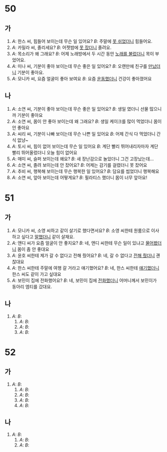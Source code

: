 # 50
## 가
1. *A*: 한스 씨, 힘들어 보이는데 무슨 일 있어요?
   *B*: 주말에 <u>못 쉬었더니</u> 힘들어요.
2. *A*: 카밀라 씨, 졸리세요?
   *B*: 어젯밤에 <u>못 잤더니</u> 졸려요.
3. *A*: 목소리가 왜 그래요?
   *B*: 어제 노래방에서 두 시간 동안 <u>노래를 불렀더니</u> 목이 부었어요.
4. *A*: 미나 씨, 기분이 좋아 보이는데 무슨 좋은 일 있어요?
   *B*: 오랜만에 친구를 <u>만났더니</u> 기분이 좋아요.
5. *A*: 모니카 씨, 요즘 얼굴이 좋아 보여요
   *B*: 요즘 <u>운동했더니</u> 건강이 좋아졌어요
## 나
1. *A*: 소연 씨, 기분이 좋아 보이는데 무슨 좋은 일 있어요?
   *B*: 생일 였더니 선물 많으니까 기분이 좋아요
2. *A*: 소연 씨, 몸이 안 좋아 보이는데 왜 그래요?
   *B*: 생일 케이크를 많이 먹었더니 몸이 안 좋아요
3. *A*: 씨리 씨, 기분이  나빠 보이는데 무슨 나쁜 일 있어요
   *B*: 어제 간식 다 먹었더니 간식 없냥~
4. *A*: 토시 씨, 힘이 없어 보이는데 무슨 일 있어요
   *B*: 계단 빨리 뛰어내리자마자 계단 빨리 뛰어올렀더니 오늘 힘이 없어요
5. *A*: 매미 씨, 슬퍼 보이는데 왜요?
   *B*: 새 장난감으로 놀았더니 그건 고장났는데...
6. *A*: 소연 씨, 졸려 보이는데 안 잤어요?
   *B*: 어제는 감기를 걸렸더니 못 잤어요
7. *A*: 추비 씨, 행복해 보이는데 무슨 행복한 일 있어요?
   *B*: 담요를 씹었더니 행복해요
8. *A*: 소연 씨, 앞아 보이는데 어떻게요?
   *B*: 필라티스 했더니 몸이 너무 앞아요!
# 51
## 가
1. *A*: 모니카 씨, 소영 씨하고 같이 살기로 했다면서요?
   *B*: 소영 씨한테 원룸으로 이사하고 싶다고 <u>말했더니</u> 같이 살재요.
2. *A*: 앤디 씨가 요즘 얼굴이 안 좋지요?
   *B*: 네, 앤디 씨한테 무슨 일이 있냐고 <u>물어봤더니</u> 몸이 좀 안 좋대요
3. *A*: 윤호 씨한테 제가 갈 수 없다고 전해 줬어요?
   *B*: 네, 갈 수 없다고 <u>전해 줬더니</u> 괜찮대요
4. *A*: 한스 씨한테 주말에 여행 갈 거라고 얘기했어요?
   *B*: 네, 한스 씨한테 <u>얘기했더니</u> 한스 씨도 같이 가고 싶대요
5. *A*: 보민이 집에 전화했어요?
   *B*: 네, 보민이 집에 <u>전화했더니</u> 어머니께서 보민이가 동아리 엠티를 갔대요.
## 나
1. *A*:
   *B*:
   1. *A*:
   *B*:
   1. *A*:
   *B*:
   1. *A*:
   *B*:
# 52
## 가
1. *A*:
   *B*:
   1. *A*:
   *B*:
   1. *A*:
   *B*:
   1. *A*:
   *B*:
   1. *A*:
   *B*:
## 나
1. *A*:
   *B*:
   1. *A*:
   *B*:
   1. *A*:
   *B*:
